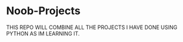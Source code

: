 # Noob-Projects

THIS REPO WILL COMBINE ALL THE PROJECTS I HAVE DONE USING PYTHON AS IM LEARNING IT.
